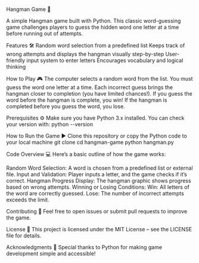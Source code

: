 Hangman Game 🎯

A simple Hangman game built with Python. This classic word-guessing game challenges players to guess the hidden word one letter at a time before running out of attempts.

Features 🛠️
Random word selection from a predefined list
Keeps track of wrong attempts and displays the hangman visually step-by-step
User-friendly input system to enter letters
Encourages vocabulary and logical thinking

How to Play 🎮
The computer selects a random word from the list.
You must guess the word one letter at a time.
Each incorrect guess brings the hangman closer to completion (you have limited chances!).
If you guess the word before the hangman is complete, you win!
If the hangman is completed before you guess the word, you lose.

Prerequisites ⚙️
Make sure you have Python 3.x installed. You can check your version with:
python --version

How to Run the Game ▶️
Clone this repository or copy the Python code to your local machine
git clone <your-repository-url>
cd hangman-game
python hangman.py

Code Overview 💻
Here’s a basic outline of how the game works:

Random Word Selection:
A word is chosen from a predefined list or external file.
Input and Validation:
Player inputs a letter, and the game checks if it’s correct.
Hangman Progress Display:
The hangman graphic shows progress based on wrong attempts.
Winning or Losing Conditions:
Win: All letters of the word are correctly guessed.
Lose: The number of incorrect attempts exceeds the limit.

Contributing 🤝
Feel free to open issues or submit pull requests to improve the game.

License 📜
This project is licensed under the MIT License – see the LICENSE file for details.

Acknowledgments 🌟
Special thanks to Python for making game development simple and accessible!
